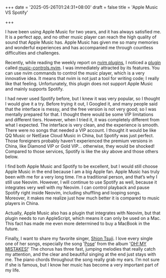 +++
date = '2025-05-26T01:24:31+08:00'
draft = false
title = 'Apple Music VS Spotify'

+++

I have been using Apple Music for two years, and it has always satisfied me. It is a perfect app, and no other music player can reach the high quality of sound that Apple Music has. Apple Music has given me so many memories and wonderful experiences and has accompanied me through countless difficulties and challenges.

Recently, while reading the weekly report on [nvim plugins](https://dotfyle.com/this-week-in-neovim/77), I noticed a [plugin](https://dotfyle.com/this-week-in-neovim/77#user-content-antonvanasschemusic-controlsnvim) called [music-controls.nvim](https://github.com/AntonVanAssche/music-controls.nvim). I was immediately attracted by its features. You can use nvim commands to control the music player, which is a very innovative idea. It means that nvim is not just a tool for writing code; I really like that feeling. Unfortunately, this plugin does not support Apple Music and mainly supports Spotify.

I had never used Spotify before, but I knew it was very popular, so I thought I would give it a try. Before trying it out, I Googled it, and many people said that the interface is messy, and the free version is not very good; so I was mentally prepared for that. I thought there would be some VIP limitations and different tiers. However, when I tried it, it was completely different from what I expected. The interface is very clean, and the experience is smooth. There were no songs that needed a VIP account. I thought it would be like QQ Music or NetEase Cloud Music in China, but Spotify was just perfect. Those foreigners probably haven’t experienced the premium versions in China, like Diamond VIP or Gold VIP... otherwise, they would be shocked! Compared to those services, Spotify is like the sky above and those others below.

I find both Apple Music and Spotify to be excellent, but I would still choose Apple Music in the end because I am a big Apple fan. Apple Music has truly been with me for a very long time. I’m a traditional person, and that’s why I still use Neovim. However, I will continue to use Spotify as well, because it integrates very well with my Neovim. I can control playback and pause Spotify right inside Neovim, including shuffling and looping songs. Moreover, it makes me realize just how much better it is compared to music players in China.

Actually, Apple Music also has a plugin that integrates with Neovim, but that plugin needs to run AppleScript, which means it can only be used on a Mac. This fact has made me even more determined to buy a MacBook in the future.

Finally, I want to share my favorite singer, [Shion Tsuji](https://en.wikipedia.org/wiki/Shion_Tsuji). I love every single one of her songs, especially the song '[Pose](https://open.spotify.com/track/1Namp0zU6fbrj8hXO0quIA)' from the album '[OH! MY MISTAKES!](https://en.wikipedia.org/w/index.php?title=OH!_MY_MISTAKES!_(Tsuji_Shion_album)&action=edit&redlink=1)' The chorus has three fast, jumping melodies that really catch my attention, and the clear and beautiful singing at the end just stays with me. The piano chords throughout the song really grab my ears. I’m not sure if she is famous, but I know her music has become a very important part of my life.
